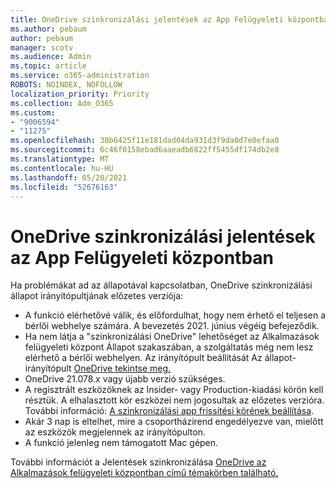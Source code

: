```yaml
---
title: OneDrive szinkronizálási jelentések az App Felügyeleti központban
ms.author: pebaum
author: pebaum
manager: scotv
ms.audience: Admin
ms.topic: article
ms.service: o365-administration
ROBOTS: NOINDEX, NOFOLLOW
localization_priority: Priority
ms.collection: Adm_O365
ms.custom:
- "9006594"
- "11275"
ms.openlocfilehash: 30b6425f11e181dad04da931d3f9da0d7e0efaa0
ms.sourcegitcommit: 6c46f0158ebad6aaeadb6822ff5455df174db2e8
ms.translationtype: MT
ms.contentlocale: hu-HU
ms.lasthandoff: 05/20/2021
ms.locfileid: "52676163"
---
```

# <a name="onedrive-sync-reports-in-the-app-admin-center"></a>OneDrive szinkronizálási jelentések az App Felügyeleti központban

Ha problémákat ad az állapotával kapcsolatban, OneDrive szinkronizálási állapot irányítópultjának előzetes verziója:

- A funkció elérhetővé válik, és előfordulhat, hogy nem érhető el teljesen a bérlői webhelye számára. A bevezetés 2021. június végéig befejeződik.
- Ha nem látja a  "szinkronizálási OneDrive" lehetőséget az Alkalmazások felügyeleti központ Állapot szakaszában, a szolgáltatás még nem lesz elérhető a bérlői webhelyen. Az irányítópult beállítását Az állapot-irányítópult [OneDrive tekintse meg.](/OneDrive/sync-health#set-up-the-onedrive-sync-health-dashboard)
- OneDrive 21.078.x vagy újabb verzió szükséges.
- A regisztrált eszközöknek az Insider- vagy Production-kiadási körön kell résztük. A elhalasztott kör eszközei nem jogosultak az előzetes verzióra. További információ: [A szinkronizálási app frissítési körének beállítása](/OneDrive/use-group-policy#set-the-sync-app-update-ring).
- Akár 3 nap is eltelhet, mire a csoportházirend engedélyezve van, mielőtt az eszközök megjelennek az irányítópulton.
- A funkció jelenleg nem támogatott Mac gépen.

További információt a Jelentések szinkronizálása [OneDrive az Alkalmazások felügyeleti központban című témakörben található.](/OneDrive/sync-health)
